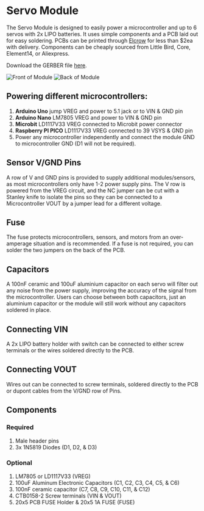 # Servo Module
The Servo Module is designed to easily power a microcontroller and up to 6 servos with 2x LIPO batteries. It uses simple components and a PCB laid out for easy soldering.
PCBs can be printed through [Elcrow](https://www.elecrow.com/pcb-manufacturing.html) for less than $2ea with delivery. Components can be cheaply sourced from Little Bird, Core, Element14, or Aliexpress.

Download the GERBER file [here](https://github.com/TempeHS/TempeHS_Ardunio_Boilerplate/blob/main/TempeHS_Sensor_Catalogue/ServoModule/ServerModule_GERBER.zip).

![Front of Module](https://github.com/TempeHS/TempeHS_Ardunio_Boilerplate/blob/main/TempeHS_Sensor_Catalogue/ServoModule/front.svg)
![Back of Module](https://github.com/TempeHS/TempeHS_Ardunio_Boilerplate/blob/main/TempeHS_Sensor_Catalogue/ServoModule/back.svg)

## Powering different microcontrollers:
1. **Arduino Uno** jump VREG and power to 5.1 jack or to VIN & GND pin
2. **Arduino Nano** LM7805 VREG and power to VIN & GND pin
3. **Microbit** LD1117V33 VREG connected to Microbit power connector
4. **Raspberry PI PICO** LD1117V33 VREG connected to 39 VSYS & GND pin
5. Power any microcontroller independently and connect the module GND to microcontroller GND (D1 will not be required).

## Sensor V/GND Pins
A row of V and GND pins is provided to supply additional modules/sensors, as most microcontrollers only have 1-2 power supply pins. The V row is powered from the VREG circuit, and the NC jumper can be cut with a Stanley knife to isolate the pins so they can be connected to a Microcontroller VOUT by a jumper lead for a different voltage.

## Fuse
The fuse protects microcontrollers, sensors, and motors from an over-amperage situation and is recommended. If a fuse is not required, you can solder the two jumpers on the back of the PCB.

## Capacitors
A 100nF ceramic and 100uF aluminium capacitor on each servo will filter out any noise from the power supply, improving the accuracy of the signal from the microcontroller. Users can choose between both capacitors, just an aluminium capacitor or the module will still work without any capacitors soldered in place.

## Connecting VIN
A 2x LIPO battery holder with switch can be connected to either screw terminals or the wires soldered directly to the PCB.

## Connecting VOUT
Wires out can be connected to screw terminals, soldered directly to the PCB or dupont cables from the V/GND row of Pins.

## Components
### Required
1. Male header pins
2. 3x 1N5819 Diodes (D1, D2, & D3)

### Optional
1. LM7805 or LD1117V33 (VREG)
2. 100uF Aluminum Electronic Capacitors (C1, C2, C3, C4, C5, & C6)
3. 100nF ceramic capacitor (C7, C8, C9, C10, C11, & C12)
4. CTB0158-2 Screw terminals (VIN & VOUT)
5. 20x5 PCB FUSE Holder & 20x5 1A FUSE (FUSE)